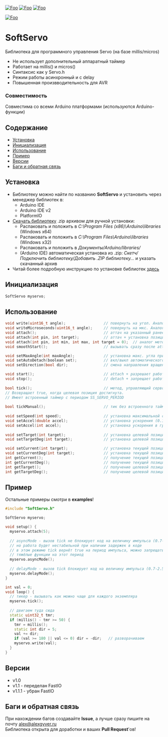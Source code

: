 [![Foo](https://img.shields.io/badge/Version-1.1.1-brightgreen.svg?style=flat-square)](#versions)
[![Foo](https://img.shields.io/badge/Website-AlexGyver.ru-blue.svg?style=flat-square)](https://alexgyver.ru/)
[![Foo](https://img.shields.io/badge/%E2%82%BD$%E2%82%AC%20%D0%9D%D0%B0%20%D0%BF%D0%B8%D0%B2%D0%BE-%D1%81%20%D1%80%D1%8B%D0%B1%D0%BA%D0%BE%D0%B9-orange.svg?style=flat-square)](https://alexgyver.ru/support_alex/)

[![Foo](https://img.shields.io/badge/README-ENGLISH-brightgreen.svg?style=for-the-badge)](https://github-com.translate.goog/GyverLibs/SoftServo?_x_tr_sl=ru&_x_tr_tl=en)

# SoftServo
Библиотека для программного управления Servo (на базе millis/micros)
- Не использует дополнительный аппаратный таймер
- Работает на millis() и micros()
- Синтаксис как у Servo.h
- Режим работы асинхронный и с delay
- Повышенная произвводительность для AVR

### Совместимость
Совместима со всеми Arduino платформами (используются Arduino-функции)

## Содержание
- [Установка](#install)
- [Инициализация](#init)
- [Использование](#usage)
- [Пример](#example)
- [Версии](#versions)
- [Баги и обратная связь](#feedback)

<a id="install"></a>
## Установка
- Библиотеку можно найти по названию **SoftServo** и установить через менеджер библиотек в:
    - Arduino IDE
    - Arduino IDE v2
    - PlatformIO
- [Скачать библиотеку](https://github.com/GyverLibs/SoftServo/archive/refs/heads/main.zip) .zip архивом для ручной установки:
    - Распаковать и положить в *C:\Program Files (x86)\Arduino\libraries* (Windows x64)
    - Распаковать и положить в *C:\Program Files\Arduino\libraries* (Windows x32)
    - Распаковать и положить в *Документы/Arduino/libraries/*
    - (Arduino IDE) автоматическая установка из .zip: *Скетч/Подключить библиотеку/Добавить .ZIP библиотеку…* и указать скачанный архив
- Читай более подробную инструкцию по установке библиотек [здесь](https://alexgyver.ru/arduino-first/#%D0%A3%D1%81%D1%82%D0%B0%D0%BD%D0%BE%D0%B2%D0%BA%D0%B0_%D0%B1%D0%B8%D0%B1%D0%BB%D0%B8%D0%BE%D1%82%D0%B5%D0%BA)

<a id="init"></a>
## Инициализация
```cpp
SoftServo myservo;
```

<a id="usage"></a>
## Использование
```cpp
void write(uint16_t angle);                 // повернуть на угол. Аналог метода из библиотеки Servo
void writeMicroseconds(uint16_t angle);     // повернуть на мкс. Аналог метода из библиотеки Servo
void attach();                              // аттач на указанный ранее пин
void attach(int pin, int target);           // аттач + установка позиции (в градусах ИЛИ в микросекундах, программа сама поймёт)
void attach(int pin, int min, int max, int target = 0);  // аналог метода из библиотеки Servo. min по умолч. 500, max 2400. target - положение (в углах или мкс, на которые серво повернётся при подключении)
void smoothStart();                         // вызывать сразу после attach(пин, таргет). Смягчает движение серво из неизвестной позиции к стартовой. БЛОКИРУЮЩАЯ НА 1с!

void setMaxAngle(int maxAngle);             // установка макс. угла привода (умолч. 180)
void setAutoDetach(boolean set);            // вкл/выкл автоматического отключения (detach) при достижении угла. По умолч. вкл
void setDirection(bool dir);                // смена направления вращения

void start();                               // attach + разрешает работу tick
void stop();                                // detach + запрещает работу tick
    
bool tick();                                // метод, управляющий сервой, должен опрашиваться как можно чаще.
// Возвращает true, когда целевая позиция достигнута.
// Имеет встроенный таймер с периодом SS_SERVO_PERIOD
    
bool tickManual();                          // тик без встроенного таймера.
    
void setSpeed(int speed);                   // установка максимальной скорости (больше 0), градусов / с
void setAccel(double accel);                // установка ускорения (0.1-1), условные величины
void setAccel(int accel);                   // установка ускорения в градусах/сек/сек (рабочее от 0 до ~1500)
    
void setTarget(int target);                 // установка целевой позиции в мкс (~500 - 2400 серво, ~150-600 драйвер PCA9685)
void setTargetDeg(int target);              // установка целевой позиции в градусах (0-макс. угол). Зависит от min и max

void setCurrent(int target);                // установка текущей позиции в мкс (~500 - 2400 серво, ~150-600 драйвер PCA9685)
void setCurrentDeg(int target);             // установка текущей позиции в градусах (0-макс. угол). Зависит от min и max
int getCurrent();                           // получение текущей позиции в мкс (~500 - 2400 серво, ~150-600 драйвер PCA9685)
int getCurrentDeg();                        // получение текущей позиции в градусах (0-макс. угол). Зависит от min и max
int getTarget();                            // получение целевой позиции в мкс (~500 - 2400 серво, ~150-600 драйвер PCA9685)
int getTargetDeg();                         // получение целевой позиции в градусах (0-макс. угол). Зависит от min и max
```

<a id="example"></a>
## Пример
Остальные примеры смотри в **examples**!
```cpp
#include "SoftServo.h"

SoftServo myservo;

void setup() {
  myservo.attach(5);
  
  // asyncMode - вызов tick не блокирует код на величину импульса (0.7-2.5 мс)
  // но работа будет нестабильной при наличии задержек в коде
  // в этом режиме tick вернёт true на период импульса, можно запрещать
  // тяжёлые функции на этот период 
  myservo.asyncMode();
  
  // delayMode - вызов tick блокирует код на величину импульса (0.7-2.5 мс) - по умолчанию  
  myservo.delayMode();  
}

int val = 0;
void loop() {
  // тикер - вызывать как можно чаще для каждого экземпляра
  myservo.tick();
  
  // двигаем туда сюда
  static uint32_t tmr;
  if (millis() - tmr >= 50) {
    tmr = millis();    
    static int dir = 5;
    val += dir;    
    if (val >= 180 || val <= 0) dir = -dir;   // разворачиваем
    myservo.write(val);
  }
}
```

<a id="versions"></a>
## Версии
- v1.0
- v1.1 - переделан FastIO
- v1.1.1 - убран FastIO

<a id="feedback"></a>
## Баги и обратная связь
При нахождении багов создавайте **Issue**, а лучше сразу пишите на почту [alex@alexgyver.ru](mailto:alex@alexgyver.ru)  
Библиотека открыта для доработки и ваших **Pull Request**'ов!

